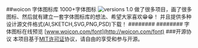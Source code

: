 ##woicon 字体图标库 1000+字体图标
![versions 1.0](https://img.shields.io/badge/versions-1.0-green.svg)
做了很多项目，画了很多图标、然后就有建立一套字体图标库的想法、希望大家喜欢😁😁！
并且提供多种设计源文件格式(AI,SKETCH,SVG,PNG,PSD)下载！
########
########
字体图标在线预览
[www.woicon.com/font](http://woicon.com/font)
###开源协议
本项目基于[MIT许可证](https://zh.wikipedia.org/wiki/MIT%E8%A8%B1%E5%8F%AF%E8%AD%89)协议，请自由的享受和参与开源。
